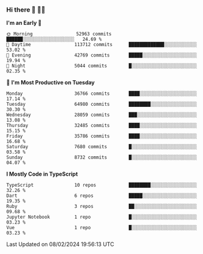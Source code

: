 ### Hi there 👋 🧑‍💻



<!--START_SECTION:waka-->
**I'm an Early 🐤** 

```text
🌞 Morning                52963 commits       ██████░░░░░░░░░░░░░░░░░░░   24.69 % 
🌆 Daytime                113712 commits      █████████████░░░░░░░░░░░░   53.02 % 
🌃 Evening                42769 commits       █████░░░░░░░░░░░░░░░░░░░░   19.94 % 
🌙 Night                  5044 commits        █░░░░░░░░░░░░░░░░░░░░░░░░   02.35 % 
```
📅 **I'm Most Productive on Tuesday** 

```text
Monday                   36766 commits       ████░░░░░░░░░░░░░░░░░░░░░   17.14 % 
Tuesday                  64980 commits       ████████░░░░░░░░░░░░░░░░░   30.30 % 
Wednesday                28059 commits       ███░░░░░░░░░░░░░░░░░░░░░░   13.08 % 
Thursday                 32485 commits       ████░░░░░░░░░░░░░░░░░░░░░   15.15 % 
Friday                   35786 commits       ████░░░░░░░░░░░░░░░░░░░░░   16.68 % 
Saturday                 7680 commits        █░░░░░░░░░░░░░░░░░░░░░░░░   03.58 % 
Sunday                   8732 commits        █░░░░░░░░░░░░░░░░░░░░░░░░   04.07 % 
```


**I Mostly Code in TypeScript** 

```text
TypeScript               10 repos            ████████░░░░░░░░░░░░░░░░░   32.26 % 
Dart                     6 repos             █████░░░░░░░░░░░░░░░░░░░░   19.35 % 
Ruby                     3 repos             ██░░░░░░░░░░░░░░░░░░░░░░░   09.68 % 
Jupyter Notebook         1 repo              █░░░░░░░░░░░░░░░░░░░░░░░░   03.23 % 
Vue                      1 repo              █░░░░░░░░░░░░░░░░░░░░░░░░   03.23 % 
```




 Last Updated on 08/02/2024 19:56:13 UTC
<!--END_SECTION:waka-->



